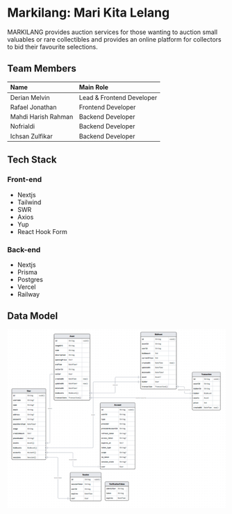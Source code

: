 # Markilang: Mari Kita Lelang

MARKILANG provides auction services for those wanting to auction small valuables or rare collectibles and provides an online platform for collectors to bid their favourite selections.

## Team Members

| Name                | Main Role                 |
| :------------------ | :------------------------ |
| Derian Melvin       | Lead & Frontend Developer |
| Rafael Jonathan     | Frontend Developer        |
| Mahdi Harish Rahman | Backend Developer         |
| Nofrialdi           | Backend Developer         |
| Ichsan Zulfikar     | Backend Developer         |

## Tech Stack

### Front-end

- Nextjs
- Tailwind
- SWR
- Axios
- Yup
- React Hook Form

### Back-end

- Nextjs
- Prisma
- Postgres
- Vercel
- Railway

## Data Model

![data-model](md/data-model.png)